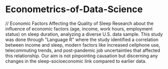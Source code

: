 # Econometrics-of-Data-Science
// Economic Factors Affecting the Quality of Sleep
Research about the influence of economic factors (age, income, work hours, employment status) on sleep duration, analyzing a diverse U.S. data sample. This study was done through "Language R" where the study identified a correlation between income and sleep, modern factors like increased cellphone use, telecommuting trends, and post-pandemic job uncertainties that affected this relationship. Our aim is not pinpointing causation but discerning any changes in the sleep-socioeconomic link compared to earlier data.


